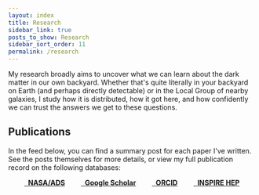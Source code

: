 ```yaml
---
layout: index
title: Research
sidebar_link: true
posts_to_show: Research
sidebar_sort_order: 11
permalink: /research
---
```


My research broadly aims to uncover what we can learn about the dark matter in our own backyard. Whether that's quite literally in your backyard on Earth (and perhaps directly detectable) or in the Local Group of nearby galaxies, I study how it is distributed, how it got here, and how confidently we can trust the answers we get to these questions.

## Publications

In the feed below, you can find a summary post for each paper I've written. See the posts themselves for more details, or view my full publication record on the following databases:

<div style="justify-content: space-evenly;display: flex;flex-flow: row wrap;">
<a class="button" href="https://ui.adsabs.harvard.edu/search/q=orcid%3A0000-0002-1544-1381&sort=date+desc" aria-label='NASA/ADS'>
	<i class="fa fa-search" style='transform:scaleX(-1)'></i>&nbsp;&nbsp;<b>NASA/ADS</b>
</a>

<a class="button" href="https://scholar.google.com/citations?user=ukPpar4AAAAJ" aria-label='Google Scholar'>
	<i class="fa-brands fa-google-scholar"></i>&nbsp;&nbsp;<b>Google Scholar</b>
</a>

<a class="button" href="https://orcid.org/0000-0002-1544-1381" aria-label='ORCID'>
	<i class="fa-brands fa-orcid"></i>&nbsp;&nbsp;<b>ORCID</b>
</a>

<a class="button" href="https://inspirehep.net/authors/2917145" aria-label='INSPIRE HEP'>
	<i class="fa-solid fa-circle-exclamation" style='transform:scaleY(-1)'></i>&nbsp;&nbsp;<b>INSPIRE HEP</b>
</a>
</div>
